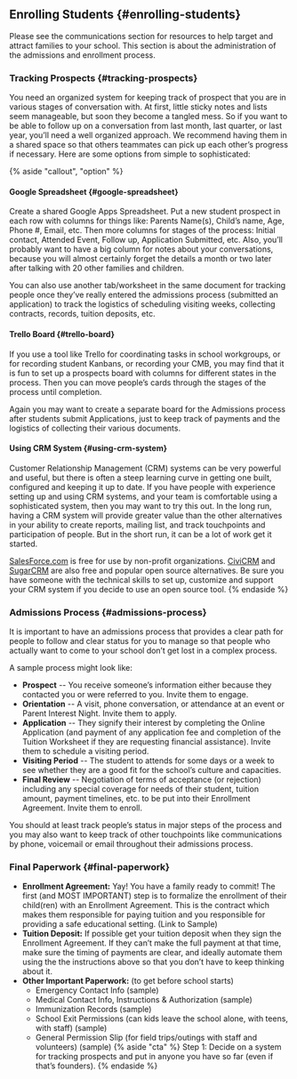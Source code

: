 ## Enrolling Students {#enrolling-students}

Please see the communications section for resources to help target and attract families to your school. This section is about the administration of the admissions and enrollment process.

### Tracking Prospects {#tracking-prospects}

You need an organized system for keeping track of prospect that you are in various stages of conversation with. At first, little sticky notes and lists seem manageable, but soon they become a tangled mess. So if you want to be able to follow up on a conversation from last month, last quarter, or last year, you’ll need a well organized approach. We recommend having them in a shared space so that others teammates can pick up each other’s progress if necessary. Here are some options from simple to sophisticated:

{% aside "callout", "option" %}
#### Google Spreadsheet {#google-spreadsheet}

Create a shared Google Apps Spreadsheet. Put a new student prospect in each row with columns for things like: Parents Name(s), Child’s name, Age, Phone #, Email, etc. Then more columns for stages of the process: Initial contact, Attended Event, Follow up, Application Submitted, etc. Also, you’ll probably want to have a big column for notes about your conversations, because you will almost certainly forget the details a month or two later after talking with 20 other families and children.

You can also use another tab/worksheet in the same document for tracking people once they’ve really entered the admissions process (submitted an application) to track the logistics of scheduling visiting weeks, collecting contracts, records, tuition deposits, etc.

#### Trello Board {#trello-board}

If you use a tool like Trello for coordinating tasks in school workgroups, or for recording student Kanbans, or recording your CMB, you may find that it is fun to set up a prospects board with columns for different states in the process. Then you can move people’s cards through the stages of the process until completion.

Again you may want to create a separate board for the Admissions process after students submit Applications, just to keep track of payments and the logistics of collecting their various documents.

#### Using CRM System {#using-crm-system}

Customer Relationship Management (CRM) systems can be very powerful and useful, but there is often a steep learning curve in getting one built, configured and keeping it up to date. If you have people with experience setting up and using CRM systems, and your team is comfortable using a sophisticated system, then you may want to try this out. In the long run, having a CRM system will provide greater value than the other alternatives in your ability to create reports, mailing list, and track touchpoints and participation of people. But in the short run, it can be a lot of work get it started.

[SalesForce.com](http://www.salesforce.com/) is free for use by non-profit organizations. [CiviCRM](https://civicrm.org/) and [SugarCRM](http://www.sugarcrm.com/) are also free and popular open source alternatives. Be sure you have someone with the technical skills to set up, customize and support your CRM system if you decide to use an open source tool.
{% endaside %}

### Admissions Process {#admissions-process}

It is important to have an admissions process that provides a clear path for people to follow and clear status for you to manage so that people who actually want to come to your school don’t get lost in a complex process.

A sample process might look like:

*   **Prospect** -- You receive someone’s information either because they contacted you or were referred to you. Invite them to engage.
*   **Orientation** -- A visit, phone conversation, or attendance at an event or Parent Interest Night. Invite them to apply.
*   **Application** -- They signify their interest by completing the Online Application (and payment of any application fee and completion of the Tuition Worksheet if they are requesting financial assistance). Invite them to schedule a visiting period.
*   **Visiting Period** -- The student to attends for some days or a week to see whether they are a good fit for the school’s culture and capacities.
*   **Final Review** -- Negotiation of terms of acceptance (or rejection) including any special coverage for needs of their student, tuition amount, payment timelines, etc. to be put into their Enrollment Agreement. Invite them to enroll.

You should at least track people’s status in major steps of the process and you may also want to keep track of other touchpoints like communications by phone, voicemail or email throughout their admissions process.

### Final Paperwork {#final-paperwork}

*   **Enrollment Agreement:** Yay! You have a family ready to commit! The first (and MOST IMPORTANT) step is to formalize the enrollment of their child(ren) with an Enrollment Agreement. This is the contract which makes them responsible for paying tuition and you responsible for providing a safe educational setting. (Link to Sample)
*   **Tuition Deposit:** If possible get your tuition deposit when they sign the Enrollment Agreement. If they can’t make the full payment at that time, make sure the timing of payments are clear, and ideally automate them using the the instructions above so that you don’t have to keep thinking about it.
*   **Other Important Paperwork:** (to get before school starts)
    *   Emergency Contact Info (sample)
    *   Medical Contact Info, Instructions & Authorization (sample)
    *   Immunization Records (sample)
    *   School Exit Permissions (can kids leave the school alone, with teens, with staff) (sample)
    *   General Permission Slip (for field trips/outings with staff and volunteers) (sample)
{% aside "cta" %}
Step 1: Decide on a system for tracking prospects and put in anyone you have so far (even if that’s founders).
{% endaside %}